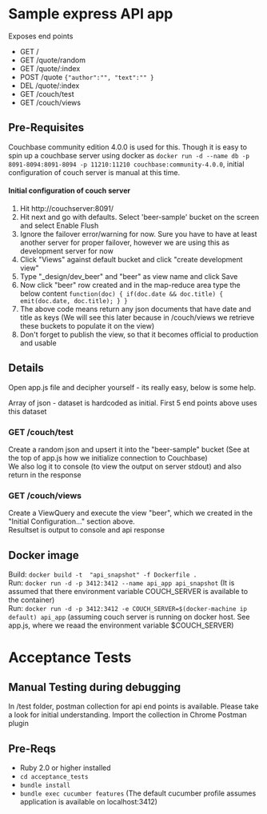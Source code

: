 # Sample express API app
Exposes end points  

- GET /
- GET /quote/random
- GET /quote/:index
- POST /quote  `{"author":"", "text":"" }`
- DEL /quote/:index
- GET /couch/test
- GET /couch/views  


## Pre-Requisites
Couchbase community edition 4.0.0 is used for this. Though it is easy to spin up a couchbase server using docker as `docker run -d --name db -p 8091-8094:8091-8094 -p 11210:11210 couchbase:community-4.0.0`, initial configuration of couch server is manual at this time. 

#### Initial configuration of couch server

1. Hit http://couchserver:8091/
2. Hit next and go with defaults. Select 'beer-sample' bucket on the screen and select Enable Flush
3. Ignore the failover error/warning for now. Sure you have to have at least another server for proper failover, however we are using this as development server for now
4. Click "Views" against default bucket and click "create development view"
5. Type "_design/dev_beer" and "beer" as view name and click Save
6. Now click "beer" row created and in the map-reduce area type the below content `function(doc) {
  if(doc.date && doc.title) {
    emit(doc.date, doc.title);
  }
}`
7. The above code means return any json documents that have date and title as keys (We will see this later because in /couch/views we retrieve these buckets to populate it on the view)
8. Don't forget to publish the view, so that it becomes official to production and usable


## Details 

Open app.js file and decipher yourself - its really easy, below is some help.  

Array of json - dataset is hardcoded as initial. First 5 end points above uses this dataset  

### GET /couch/test
Create a random json and upsert it into the "beer-sample" bucket (See at the top of app.js how we initialize connection to Couchbase)  
We also log it to console (to view the output on server stdout) and also return in the response  

### GET /couch/views
Create a ViewQuery and execute the view "beer", which we created in the "Initial Configuration..." section above.  
Resultset is output to console and api response

## Docker image
Build: `docker build -t  "api_snapshot" -f Dockerfile .`  
Run: `docker run -d -p 3412:3412 --name api_app api_snapshot` (It is assumed that there environment variable COUCH_SERVER is available to the container)  
Run: `docker run -d -p 3412:3412 -e COUCH_SERVER=$(docker-machine ip default) api_app` (assuming couch server is running on docker host. See app.js, where we reaad the environment variable $COUCH_SERVER)  

# Acceptance Tests

## Manual Testing during debugging
In /test folder, postman collection for api end points is available. Please take a look for initial understanding. Import the collection in Chrome Postman plugin

## Pre-Reqs

- Ruby 2.0 or higher installed
- `cd acceptance_tests`
- `bundle install`
- `bundle exec cucumber features` (The default cucumber profile assumes application is available on localhost:3412)


